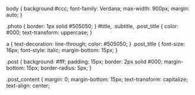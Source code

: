 body {
    background:#ccc;
    font-family: Verdana;
    max-width: 900px;
    margin: auto;
} 

.photo {
    border: 1px solid #505050;
}
#title, .subtitle, .post_title {
    color: #000;
    text-transform: uppercase;
}

a {
    text-decoration: line-through;
    color: #505050;
}
.post_title {
    font-size: 16px;
    font-style: italic;
    margin-bottom: 15px;
}

.post {
    background: #fff;
    padding: 15px;
    border: 2px solid #000;
    margin-bottom: 15px;
    border-radius: 5px;
}

.post_content {
    margin: 0;
    margin-bottom: 15px;
    text-transform: capitalize;
    text-align: center;